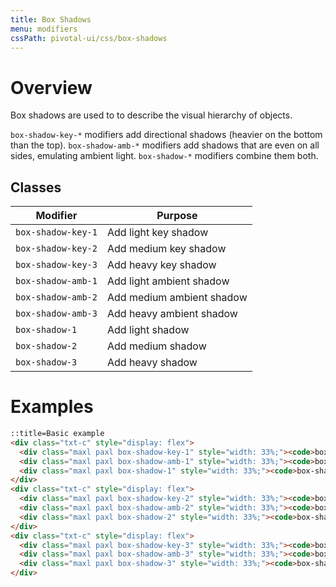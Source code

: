 ```yaml
---
title: Box Shadows
menu: modifiers
cssPath: pivotal-ui/css/box-shadows
---
```


# Overview

Box shadows are used to to describe the visual hierarchy of objects.

`box-shadow-key-*` modifiers add directional shadows (heavier on the bottom than the top). `box-shadow-amb-*` modifiers add shadows that are even on all sides, emulating ambient light. `box-shadow-*` modifiers combine them both.

## Classes

Modifier | Purpose
---------|--------
`box-shadow-key-1` | Add light key shadow
`box-shadow-key-2` | Add medium key shadow
`box-shadow-key-3` | Add heavy key shadow
`box-shadow-amb-1` | Add light ambient shadow
`box-shadow-amb-2` | Add medium ambient shadow
`box-shadow-amb-3` | Add heavy ambient shadow
`box-shadow-1` | Add light shadow
`box-shadow-2` | Add medium shadow
`box-shadow-3` | Add heavy shadow

# Examples

```html
::title=Basic example
<div class="txt-c" style="display: flex">
  <div class="maxl paxl box-shadow-key-1" style="width: 33%;"><code>box-shadow-key-1</code></div>
  <div class="maxl paxl box-shadow-amb-1" style="width: 33%;"><code>box-shadow-amb-1</code></div>
  <div class="maxl paxl box-shadow-1" style="width: 33%;"><code>box-shadow-1</code></div>
</div>
<div class="txt-c" style="display: flex">
  <div class="maxl paxl box-shadow-key-2" style="width: 33%;"><code>box-shadow-key-2</code></div>
  <div class="maxl paxl box-shadow-amb-2" style="width: 33%;"><code>box-shadow-amb-2</code></div>
  <div class="maxl paxl box-shadow-2" style="width: 33%;"><code>box-shadow-2</code></div>
</div>
<div class="txt-c" style="display: flex">
  <div class="maxl paxl box-shadow-key-3" style="width: 33%;"><code>box-shadow-key-3</code></div>
  <div class="maxl paxl box-shadow-amb-3" style="width: 33%;"><code>box-shadow-amb-3</code></div>
  <div class="maxl paxl box-shadow-3" style="width: 33%;"><code>box-shadow-3</code></div>
</div>
```